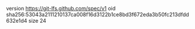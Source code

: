 version https://git-lfs.github.com/spec/v1
oid sha256:53043a2111210137ca008f16d3122b1ce8bd3f672eda3b50fc213dfdd632e1d4
size 24
